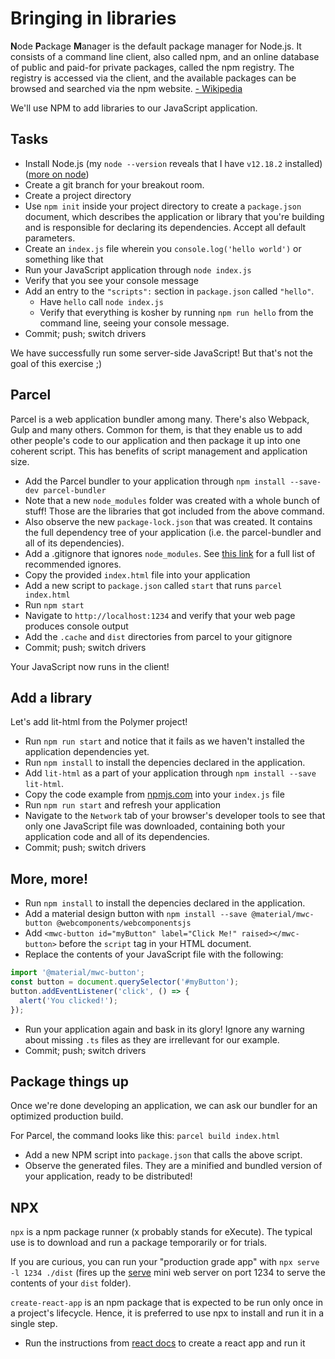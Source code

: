# Bringing in libraries

**N**ode **P**ackage **M**anager is the default package manager for Node.js. It consists of a command line client, also called npm, and an online database of public and paid-for private packages, called the npm registry. The registry is accessed via the client, and the available packages can be browsed and searched via the npm website. [- Wikipedia](https://en.wikipedia.org/wiki/Npm_(software))

We'll use NPM to add libraries to our JavaScript application.

## Tasks

- Install Node.js (my `node --version` reveals that I have `v12.18.2` installed) ([more on node](https://nodejs.dev/learn/introduction-to-nodejs))
- Create a git branch for your breakout room.
- Create a project directory
- Use `npm init` inside your project directory to create a `package.json` document, which describes the application or library that you're building and is responsible for declaring its dependencies. Accept all default parameters.
- Create an `index.js` file wherein you `console.log('hello world')` or something like that
- Run your JavaScript application through `node index.js`
- Verify that you see your console message
- Add an entry to the `"scripts":` section in `package.json` called `"hello"`.
  - Have `hello` call `node index.js`
  - Verify that everything is kosher by running `npm run hello` from the command line, seeing your console message.
- Commit; push; switch drivers

We have successfully run some server-side JavaScript! But that's not the goal of this exercise ;) 

## Parcel

Parcel is a web application bundler among many. There's also Webpack, Gulp and many others. Common for them, is that they enable us to add other people's code to our application and then package it up into one coherent script. This has benefits of script management and application size.

- Add the Parcel bundler to your application through `npm install --save-dev parcel-bundler`
- Note that a new `node_modules` folder was created with a whole bunch of stuff! Those are the libraries that got included from the above command. 
- Also observe the new `package-lock.json` that was created. It contains the full dependency tree of your application (i.e. the parcel-bundler and all of its dependencies).
- Add a .gitignore that ignores `node_modules`. See [this link](https://github.com/github/gitignore/blob/master/Node.gitignore) for a full list of recommended ignores.
- Copy the provided `index.html` file into your application
- Add a new script to `package.json` called `start` that runs `parcel index.html`
- Run `npm start`
- Navigate to `http://localhost:1234` and verify that your web page produces console output
- Add the `.cache` and `dist` directories from parcel to your gitignore
- Commit; push; switch drivers

Your JavaScript now runs in the client!

## Add a library

Let's add lit-html from the Polymer project!

- Run `npm run start` and notice that it fails as we haven't installed the application dependencies yet.
- Run `npm install` to install the depencies declared in the application.
- Add `lit-html` as a part of your application through `npm install --save lit-html`.
- Copy the code example from [npmjs.com](https://www.npmjs.com/package/lit-html) into your `index.js` file
- Run `npm run start` and refresh your application
- Navigate to the `Network` tab of your browser's developer tools to see that only one JavaScript file was downloaded, containing both your application code and all of its dependencies.
- Commit; push; switch drivers

## More, more!

- Run `npm install` to install the depencies declared in the application.
- Add a material design button with `npm install --save @material/mwc-button @webcomponents/webcomponentsjs`
- Add `<mwc-button id="myButton" label="Click Me!" raised></mwc-button>` before the `script` tag in your HTML document.
- Replace the contents of your JavaScript file with the following:
```js
import '@material/mwc-button';
const button = document.querySelector('#myButton');
button.addEventListener('click', () => {
  alert('You clicked!');
});
```
- Run your application again and bask in its glory! Ignore any warning about missing `.ts` files as they are irrellevant for our example.
- Commit; push; switch drivers

## Package things up

Once we're done developing an application, we can ask our bundler for an optimized production build.

For Parcel, the command looks like this: `parcel build index.html`

- Add a new NPM script into `package.json` that calls the above script.
- Observe the generated files. They are a minified and bundled version of your application, ready to be distributed!

## NPX

`npx` is a npm package runner (x probably stands for eXecute). The typical use is to download and run a package temporarily or for trials.

If you are curious, you can run your "production grade app" with `npx serve -l 1234 ./dist` (fires up the [serve](https://www.npmjs.com/package/serve) mini web server on port 1234 to serve the contents of your `dist` folder).

`create-react-app` is an npm package that is expected to be run only once in a project's lifecycle. Hence, it is preferred to use npx to install and run it in a single step.

- Run the instructions from [react docs](https://reactjs.org/docs/create-a-new-react-app.html) to create a react app and run it


